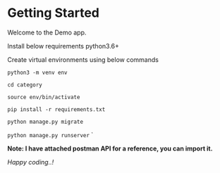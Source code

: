 # Getting Started #

Welcome to the Demo app.

Install below requirements
python3.6+

Create virtual environments using below commands

`python3 -m venv env`

`cd category`

 `source env/bin/activate`

 `pip install -r requirements.txt`

 `python manage.py migrate`

 `python manage.py runserver`
`


**Note: I have attached postman API for a reference, you can import it.**

_Happy coding..!_
